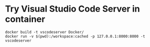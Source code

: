 # Try Visual Studio Code Server in container

```console
docker build -t vscodeserver Docker/
docker run -v $(pwd):/workspace:cached -p 127.0.0.1:8000:8000 -t vscodeserver
```
